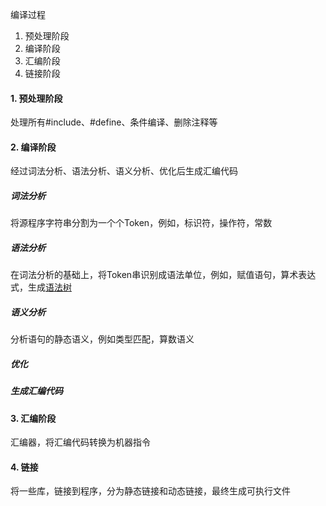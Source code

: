 编译过程

1. 预处理阶段
2. 编译阶段
3. 汇编阶段
4. 链接阶段

#### 1. 预处理阶段

处理所有#include、#define、条件编译、删除注释等

#### 2. 编译阶段

经过词法分析、语法分析、语义分析、优化后生成汇编代码

##### 词法分析

将源程序字符串分割为一个个Token，例如，标识符，操作符，常数

##### 语法分析

在词法分析的基础上，将Token串识别成语法单位，例如，赋值语句，算术表达式，生成<u>语法树</u>

##### 语义分析

分析语句的静态语义，例如类型匹配，算数语义

##### 优化

##### 生成汇编代码

#### 3. 汇编阶段

汇编器，将汇编代码转换为机器指令

#### 4. 链接

将一些库，链接到程序，分为静态链接和动态链接，最终生成可执行文件



